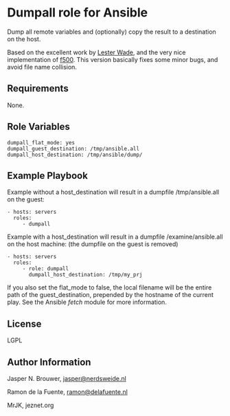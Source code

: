 Dumpall role for Ansible
========

Dump all remote variables and (optionally) copy the result to a destination on the host.

Based on the excellent work by [Lester Wade](https://coderwall.com/p/13lh6w), and the very nice implementation of [f500](https://github.com/f500/ansible-dumpall). This version basically fixes some minor bugs, and avoid file name collision.

Requirements
------------

None.

Role Variables
--------------

    dumpall_flat_mode: yes
    dumpall_guest_destination: /tmp/ansible.all
    dumpall_host_destination: /tmp/ansible/dump/

Example Playbook
-------------------------

Example without a host_destination will result in a dumpfile /tmp/ansible.all on the guest:

    - hosts: servers
      roles:
         - dumpall

Example with a host_destination will result in a dumpfile /examine/ansible.all on the host machine:
(the dumpfile on the guest is removed)

    - hosts: servers
      roles:
         - role: dumpall
           dumpall_host_destination: /tmp/my_prj


If you also set the flat_mode to false, the local filename will be the entire path of the guest_destination,
prepended by the hostname of the current play. See the Ansible _fetch_ module for more information.

License
-------

LGPL

Author Information
------------------

Jasper N. Brouwer, jasper@nerdsweide.nl

Ramon de la Fuente, ramon@delafuente.nl

MrJK, jeznet.org
